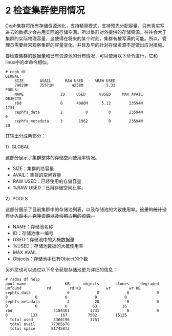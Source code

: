 # 2 检查集群使用情况

Ceph集群将所有存储资源池化，支持精简模式，支持预先分配容量，只有真实写进去的数据才会占用实际的存储空间。所以集群对外提供的存储资源，往往会大于集群的实际物理容量，这使得在将来的某个时刻，集群有被写满的可能。所以，管理员需要经常观察集群的容量变化，并且及早的针对存储资源不足做出应对措施。

要检查集群的数据量和已有资源池的分布情况，可以使用以下命令进行，它和linux中的df命令相似。

```
# ceph df
GLOBAL:
    SIZE       AVAIL      RAW USED     %RAW USED
    79829M     75571M        4258M          5.33
POOLS:
    NAME                ID     USED      %USED     MAX AVAIL     OBJECTS
    rbd                 0      4086M      5.12        23594M        1731
    cephfs_data         2          0         0        23594M           0
    cephfs_metadata     3       1962         0        23594M          20
```

其输出分成两部分：

1）GLOBAL

这部分展示了集群整体的存储空间使用率情况。

* SIZE：集群的总容量
* AVAIL：集群的空闲容量
* RAW USED：已经使用的存储容量
* %RAW USED：已用存储空间比率。

2）POOLS

这部分展示了目前集群中的存储池列表，以及存储池的大致使用率。~~这里的统计没有计入副本、克隆资源以及快照占用的资源。~~

* NAME：存储池名称
* ID：存储池唯一编号
* USED：存储池中的大概数据量
* %USED：存储池数据的大概使用率
* MAX AVAIL：
* Objects：存储池中已有Object的个数

另外您也可以通过以下命令获取存储池更为详细的信息：

```
# rados df help
pool name                 KB      objects       clones     degraded      unfound           rd        rd KB           wr        wr KB
cephfs_data                0            0            0            0           0            0            0            0            0
cephfs_metadata            2           20            0            0           0            0            0           63           16
rbd                  4184401         1731            0            0           0          133          167         7582        15125
  total used         4360196         1751
  total avail       77385676
  total space       81745872
```

